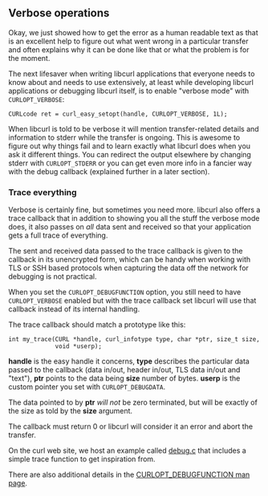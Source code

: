 ## Verbose operations

Okay, we just showed how to get the error as a human readable text as that is
an excellent help to figure out what went wrong in a particular transfer and
often explains why it can be done like that or what the problem is for the
moment.

The next lifesaver when writing libcurl applications that everyone needs to
know about and needs to use extensively, at least while developing libcurl
applications or debugging libcurl itself, is to enable "verbose mode" with
`CURLOPT_VERBOSE`:

    CURLcode ret = curl_easy_setopt(handle, CURLOPT_VERBOSE, 1L);

When libcurl is told to be verbose it will mention transfer-related details
and information to stderr while the transfer is ongoing. This is awesome to
figure out why things fail and to learn exactly what libcurl does when you ask
it different things. You can redirect the output elsewhere by changing stderr
with `CURLOPT_STDERR` or you can get even more info in a fancier way with the
debug callback (explained further in a later section).

### Trace everything

Verbose is certainly fine, but sometimes you need more. libcurl also offers a
trace callback that in addition to showing you all the stuff the verbose mode
does, it also passes on *all* data sent and received so that your application
gets a full trace of everything.

The sent and received data passed to the trace callback is given to the
callback in its unencrypted form, which can be handy when working with
TLS or SSH based protocols when capturing the data off the network for
debugging is not practical.

When you set the `CURLOPT_DEBUGFUNCTION` option, you still need to have
`CURLOPT_VERBOSE` enabled but with the trace callback set libcurl will use
that callback instead of its internal handling.

The trace callback should match a prototype like this:

    int my_trace(CURL *handle, curl_infotype type, char *ptr, size_t size,
                 void *userp);

**handle** is the easy handle it concerns, **type** describes the particular
data passed to the callback (data in/out, header in/out, TLS data in/out and
"text"), **ptr** points to the data being **size** number of bytes. **userp**
is the custom pointer you set with `CURLOPT_DEBUGDATA`.

The data pointed to by **ptr** *will not* be zero terminated, but will be
exactly of the size as told by the **size** argument.

The callback must return 0 or libcurl will consider it an error and abort the
transfer.

On the curl web site, we host an example called
[debug.c](https://www.curl.se/libcurl/c/debug.html) that includes a simple
trace function to get inspiration from.

There are also additional details in the [CURLOPT_DEBUGFUNCTION man
page](https://www.curl.se/libcurl/c/CURLOPT_DEBUGFUNCTION.html).
